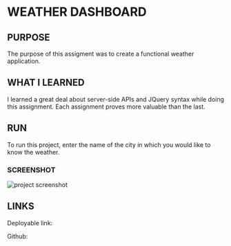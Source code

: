 # WEATHER DASHBOARD

## PURPOSE
The purpose of this assigment was to create a functional weather application.

## WHAT I LEARNED
I learned a great deal about server-side APIs and JQuery syntax while doing this assignment. Each assignment proves more valuable than the last.

## RUN
To run this project, enter the name of the city in which you would like to know the weather.

### SCREENSHOT
![project screenshot](develop/images/screesnhot.png)

## LINKS
Deployable link:

Github: 
